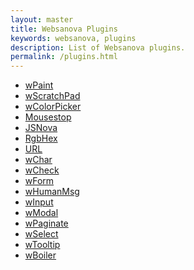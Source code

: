 ```yaml
---
layout: master
title: Websanova Plugins
keywords: websanova, plugins
description: List of Websanova plugins.
permalink: /plugins.html
---
```


<ul>
<li><a href="http://wpaint.websanova.com">wPaint</a></li>
<li><a href="http://wscratchpad.websanova.com">wScratchPad</a></li>
<li><a href="http://wcolorpicker.websanova.com">wColorPicker</a></li>
<li><a href="http://mousestop.websanova.com">Mousestop</a></li>
<li><a href="http://jsnova.websanova.com">JSNova</a></li>
<li><a href="http://rgbhex.websanova.com">RgbHex</a></li>
<li><a href="http://url.websanova.com">URL</a></li>
<li><a href="http://wchar.websanova.com">wChar</a></li>
<li><a href="http://wcheck.websanova.com">wCheck</a></li>
<li><a href="http://wform.websanova.com">wForm</a></li>
<li><a href="http://whumanmsg.websanova.com">wHumanMsg</a></li>
<li><a href="http://winput.websanova.com">wInput</a></li>
<li><a href="http://wmodal.websanova.com">wModal</a></li>
<li><a href="http://wpaginate.websanova.com">wPaginate</a></li>
<li><a href="http://wselect.websanova.com">wSelect</a></li>
<li><a href="http://wtooltip.websanova.com">wTooltip</a></li>
<li><a href="http://wboiler.websanova.com">wBoiler</a></li>
</ul>
